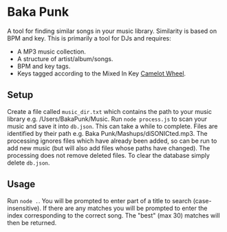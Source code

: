 Baka Punk
=========

A tool for finding similar songs in your music library. Similarity is based on BPM and key.
This is primarily a tool for DJs and requires:

- A MP3 music collection. 
- A structure of artist/album/songs.
- BPM and key tags.
- Keys tagged according to the Mixed In Key [Camelot Wheel](http://www.mixedinkey.com/Book/How-to-Use-Harmonic-Mixing-2).

Setup
-----

Create a file called `music_dir.txt` which contains the path to your music library e.g. /Users/BakaPunk/Music.
Run `node process.js` to scan your music and save it into `db.json`. This can take a while to complete.
Files are identified by their path e.g. Baka Punk/Mashups/diSONICted.mp3.
The processing ignores files which have already been added, so can be run to add new music (but will also add files whose paths have changed).
The processing does not remove deleted files.
To clear the database simply delete `db.json`.

Usage
-----

Run `node .`. You will be prompted to enter part of a title to search (case-insensitive).
If there are any matches you will be prompted to enter the index corresponding to the correct song.
The "best" (max 30) matches will then be returned.
